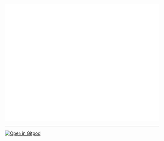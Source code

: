 ![Metrics](/github-metrics.svg)

---

[![Open in Gitpod](https://gitpod.io/button/open-in-gitpod.svg)](https://gitpod.io/#https://github.com/sgng/sgng)
